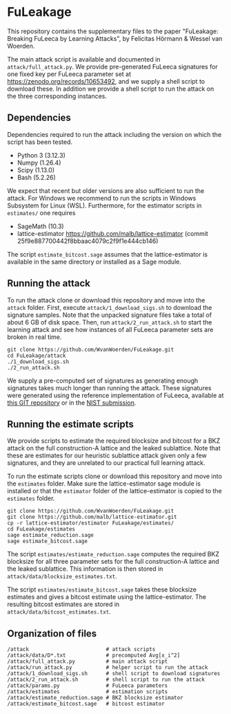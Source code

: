 # FuLeakage

This repository contains the supplementary files to the paper "FuLeakage: Breaking FuLeeca by Learning Attacks", by Felicitas Hörmann & Wessel van Woerden.

The main attack script is available and documented in `attack/full_attack.py`.
We provide pre-generated FuLeeca signatures for one fixed key per FuLeeca parameter set at https://zenodo.org/records/10653492, and we supply a shell script to download these. 
In addition we provide a shell script to run the attack on the three corresponding instances.

## Dependencies
Dependencies required to run the attack including the version on which the script has been tested.

- Python 3 (3.12.3)
- Numpy (1.26.4)
- Scipy (1.13.0)
- Bash (5.2.26)

We expect that recent but older versions are also sufficient to run the attack. For Windows we recommend to run the scripts in Windows Subsystem for Linux (WSL).
Furthermore, for the estimator scripts in `estimates/` one requires

- SageMath (10.3)
- lattice-estimator https://github.com/malb/lattice-estimator (commit 25f9e887700442f8bbaac4079c2f9f1e444cb146)

The script `estimate_bitcost.sage` assumes that the lattice-estimator is available in the same directory or installed as a Sage module.

## Running the attack

To run the attack clone or download this repository and move into the `attack` folder.
First, execute `attack/1_download_sigs.sh` to download the signature samples.
Note that the unpacked signature files take a total of about 6 GB of disk space.
Then, run `attack/2_run_attack.sh` to start the learning attack and see how instances of all FuLeeca parameter sets are broken in real time.

```
git clone https://github.com/WvanWoerden/FuLeakage.git
cd FuLeakage/attack
./1_download_sigs.sh
./2_run_attack.sh
```

We supply a pre-computed set of signatures as generating enough signatures takes much longer than running the attack. 
These signatures were generated using the reference implementation of FuLeeca, available at [this GIT repository](https://gitlab.lrz.de/tueisec/fuleeca-signature) or in the [NIST submission](https://csrc.nist.gov/csrc/media/Projects/pqc-dig-sig/documents/round-1/submission-pkg/FuLeeca-submission.zip).

## Running the estimate scripts
We provide scripts to estimate the required blocksize and bitcost for a BKZ attack on the full construction-A lattice and the leaked sublattice.
Note that these are estimates for our heuristic sublattice attack given only a few signatures, and they are unrelated to our practical full learning attack.

To run the estimate scripts clone or download this repository and move into the `estimates` folder.
Make sure the lattice-estimator sage module is installed or that the `estimator` folder of the lattice-estimator is copied to the `estimates` folder.

```
git clone https://github.com/WvanWoerden/FuLeakage.git
git clone https://github.com/malb/lattice-estimator.git
cp -r lattice-estimator/estimator FuLeakage/estimates/
cd FuLeakage/estimates
sage estimate_reduction.sage
sage estimate_bitcost.sage
```

The script `estimates/estimate_reduction.sage` computes the required BKZ blocksize for all three parameter sets for the full construction-A lattice and the leaked sublattice. 
This information is then stored in `attack/data/blocksize_estimates.txt`.

The script `estimates/estimate_bitcost.sage` takes these blocksize estimates and gives a bitcost estimate using the lattice-estimator. The resulting bitcost estimates are stored in `attack/data/bitcost_estimates.txt`.

## Organization of files

```
/attack                         # attack scripts
/attack/data/D*.txt             # precomputed Avg[x_i^2]
/attack/full_attack.py          # main attack script
/attack/run_attack.py           # helper script to run the attack
/attack/1_download_sigs.sh      # shell script to download signatures
/attack/2_run_attack.sh         # shell script to run the attack
/attack/params.py               # FuLeeca parameters
/attack/estimates               # estimation scripts
/attack/estimate_reduction.sage # BKZ blocksize estimator
/attack/estimate_bitcost.sage   # bitcost estimator
```
